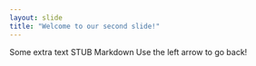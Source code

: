 ```yaml
---
layout: slide
title: "Welcome to our second slide!"
---
```

Some extra text STUB Markdown
Use the left arrow to go back!
